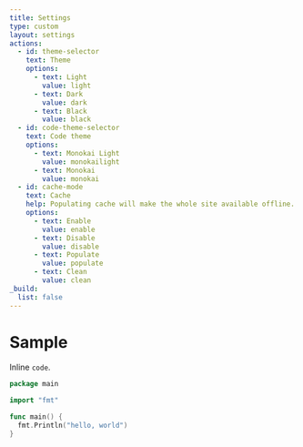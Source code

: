 ```yaml
---
title: Settings
type: custom
layout: settings
actions:
  - id: theme-selector
    text: Theme
    options:
      - text: Light
        value: light
      - text: Dark
        value: dark
      - text: Black
        value: black
  - id: code-theme-selector
    text: Code theme
    options:
      - text: Monokai Light
        value: monokailight
      - text: Monokai
        value: monokai
  - id: cache-mode
    text: Cache
    help: Populating cache will make the whole site available offline.
    options:
      - text: Enable
        value: enable
      - text: Disable
        value: disable
      - text: Populate
        value: populate
      - text: Clean
        value: clean
_build:
  list: false
---
```


# Sample

Inline `code`.

```go {linenos=true,hl_lines=["1", "5-7"],linenostart=0}
package main

import "fmt"

func main() {
  fmt.Println("hello, world")
}
```

